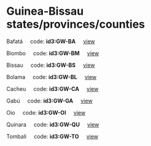 # Guinea-Bissau states/provinces/counties
Bafatá&nbsp;&nbsp;&nbsp;&nbsp;&nbsp;code: **id3:GW-BA**&nbsp;&nbsp;&nbsp;&nbsp;&nbsp;[view](../export/geojson/medium/id3/gw/ba.geojson)&nbsp;&nbsp;&nbsp;&nbsp;&nbsp;


Biombo&nbsp;&nbsp;&nbsp;&nbsp;&nbsp;code: **id3:GW-BM**&nbsp;&nbsp;&nbsp;&nbsp;&nbsp;[view](../export/geojson/medium/id3/gw/bm.geojson)&nbsp;&nbsp;&nbsp;&nbsp;&nbsp;


Bissau&nbsp;&nbsp;&nbsp;&nbsp;&nbsp;code: **id3:GW-BS**&nbsp;&nbsp;&nbsp;&nbsp;&nbsp;[view](../export/geojson/medium/id3/gw/bs.geojson)&nbsp;&nbsp;&nbsp;&nbsp;&nbsp;


Bolama&nbsp;&nbsp;&nbsp;&nbsp;&nbsp;code: **id3:GW-BL**&nbsp;&nbsp;&nbsp;&nbsp;&nbsp;[view](../export/geojson/medium/id3/gw/bl.geojson)&nbsp;&nbsp;&nbsp;&nbsp;&nbsp;


Cacheu&nbsp;&nbsp;&nbsp;&nbsp;&nbsp;code: **id3:GW-CA**&nbsp;&nbsp;&nbsp;&nbsp;&nbsp;[view](../export/geojson/medium/id3/gw/ca.geojson)&nbsp;&nbsp;&nbsp;&nbsp;&nbsp;


Gabú&nbsp;&nbsp;&nbsp;&nbsp;&nbsp;code: **id3:GW-GA**&nbsp;&nbsp;&nbsp;&nbsp;&nbsp;[view](../export/geojson/medium/id3/gw/ga.geojson)&nbsp;&nbsp;&nbsp;&nbsp;&nbsp;


Oio&nbsp;&nbsp;&nbsp;&nbsp;&nbsp;code: **id3:GW-OI**&nbsp;&nbsp;&nbsp;&nbsp;&nbsp;[view](../export/geojson/medium/id3/gw/oi.geojson)&nbsp;&nbsp;&nbsp;&nbsp;&nbsp;


Quinara&nbsp;&nbsp;&nbsp;&nbsp;&nbsp;code: **id3:GW-QU**&nbsp;&nbsp;&nbsp;&nbsp;&nbsp;[view](../export/geojson/medium/id3/gw/qu.geojson)&nbsp;&nbsp;&nbsp;&nbsp;&nbsp;


Tombali&nbsp;&nbsp;&nbsp;&nbsp;&nbsp;code: **id3:GW-TO**&nbsp;&nbsp;&nbsp;&nbsp;&nbsp;[view](../export/geojson/medium/id3/gw/to.geojson)&nbsp;&nbsp;&nbsp;&nbsp;&nbsp;


